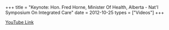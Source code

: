 +++
title = "Keynote: Hon. Fred Horne, Minister Of Health, Alberta - Nat'l Symposium On Integrated Care"
date = 2012-10-25
types = ["Videos"]
+++

[YouTube Link](https://www.youtube.com/watch?v=bK3JgP99F28)

